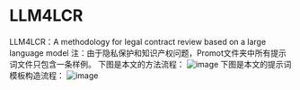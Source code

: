 # LLM4LCR
LLM4LCR：A methodology for legal contract review based on a large language model
注：由于隐私保护和知识产权问题，Promot文件夹中所有提示词文件只包含一条样例。
下图是本文的方法流程：
![image](https://github.com/user-attachments/assets/248335d6-f459-4f64-a7fb-15b9a961c4eb)
下图是本文的提示词模板构造流程：
![image](https://github.com/user-attachments/assets/4b95c7bd-c0e8-4c20-ba70-6d34dcdc15f5)
